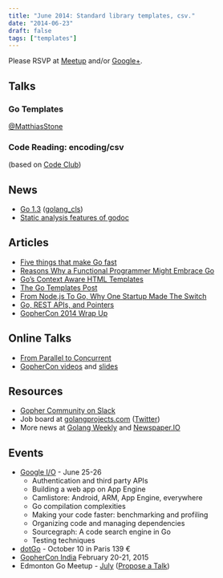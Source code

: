 ```yaml
---
title: "June 2014: Standard library templates, csv."
date: "2014-06-23"
draft: false
tags: ["templates"]
---
```

Please RSVP at [Meetup](https://www.meetup.com/startupedmonton/events/185430912/) and/or [Google+](https://plus.google.com/u/0/events/c9r9f3pd805o38uveo5qdkot0oc?authkey=CJOa6Ni-r_qIZg).

## Talks

### Go Templates

[@MatthiasStone](https://twitter.com/MatthiasStone)

### Code Reading: encoding/csv

(based on [Code Club](http://bloggytoons.com/code-club))

## News

- [Go 1.3](https://golang.org//doc/go1.3) ([golang_cls](https://twitter.com/golang_cls))
- [Static analysis features of godoc](https://golang.org//lib/godoc/analysis/help.html)

## Articles

- [Five things that make Go fast](https://dave.cheney.net/2014/06/07/five-things-that-make-go-fast)
- [Reasons Why a Functional Programmer Might Embrace Go](http://bcarrell.me/posts/why_go/)
- [Go’s Context Aware HTML Templates](http://blog.veracode.com/2013/12/golangs-context-aware-html-templates/)
- [The Go Templates Post](http://andlabs.lostsig.com/blog/2014/05/26/8/the-go-templates-post)
- [From Node.js To Go, Why One Startup Made The Switch](http://thenewstack.io/from-node-js-to-go-why-one-startup-made-the-switch/)
- [Go, REST APIs, and Pointers](https://willnorris.com/2014/05/go-rest-apis-and-pointers)
- [GopherCon 2014 Wrap Up](https://blog.golang.org/gophercon)

## Online Talks

- [From Parallel to Concurrent](http://channel9.msdn.com/Events/Lang-NEXT/Lang-NEXT-2014/From-Parallel-to-Concurrent)
- [GopherCon videos](http://confreaks.com/events/gophercon2014) and [slides](https://github.com/gophercon/2014-talks)

## Resources

- [Gopher Community on Slack](https://blog.gopheracademy.com/gophers-slack-community)
- Job board at [golangprojects.com](https://www.golangprojects.com/) ([Twitter](https://twitter.com/golangprojects))
- More news at [Golang Weekly](https://golangweekly.com/) and [Newspaper.IO](http://www.newspaper.io/golang)

## Events

- [Google I/O](https://www.google.com/events/io/schedule) - June 25-26
  - Authentication and third party APIs
  - Building a web app on App Engine
  - Camlistore: Android, ARM, App Engine, everywhere
  - Go compilation complexities
  - Making your code faster: benchmarking and profiling
  - Organizing code and managing dependencies
  - Sourcegraph: A code search engine in Go
  - Testing techniques
- [dotGo](https://www.dotgo.eu/) - October 10 in Paris 139 &euro;
- [GopherCon India](http://gophercon.in/) February 20-21, 2015
- Edmonton Go Meetup - [July](/meetup/2014-07/) ([Propose a Talk](https://github.com/edmontongo/presentations/issues/10))
